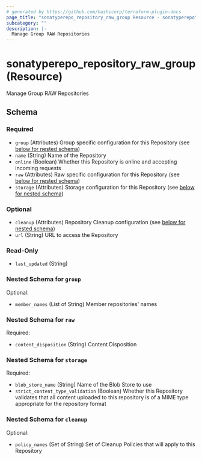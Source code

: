 ```yaml
---
# generated by https://github.com/hashicorp/terraform-plugin-docs
page_title: "sonatyperepo_repository_raw_group Resource - sonatyperepo"
subcategory: ""
description: |-
  Manage Group RAW Repositories
---
```


# sonatyperepo_repository_raw_group (Resource)

Manage Group RAW Repositories



<!-- schema generated by tfplugindocs -->
## Schema

### Required

- `group` (Attributes) Group specific configuration for this Repository (see [below for nested schema](#nestedatt--group))
- `name` (String) Name of the Repository
- `online` (Boolean) Whether this Repository is online and accepting incoming requests
- `raw` (Attributes) Raw specific configuration for this Repository (see [below for nested schema](#nestedatt--raw))
- `storage` (Attributes) Storage configuration for this Repository (see [below for nested schema](#nestedatt--storage))

### Optional

- `cleanup` (Attributes) Repository Cleanup configuration (see [below for nested schema](#nestedatt--cleanup))
- `url` (String) URL to access the Repository

### Read-Only

- `last_updated` (String)

<a id="nestedatt--group"></a>
### Nested Schema for `group`

Optional:

- `member_names` (List of String) Member repositories' names


<a id="nestedatt--raw"></a>
### Nested Schema for `raw`

Required:

- `content_disposition` (String) Content Disposition


<a id="nestedatt--storage"></a>
### Nested Schema for `storage`

Required:

- `blob_store_name` (String) Name of the Blob Store to use
- `strict_content_type_validation` (Boolean) Whether this Repository validates that all content uploaded to this repository is of a MIME type appropriate for the repository format


<a id="nestedatt--cleanup"></a>
### Nested Schema for `cleanup`

Optional:

- `policy_names` (Set of String) Set of Cleanup Policies that will apply to this Repository

